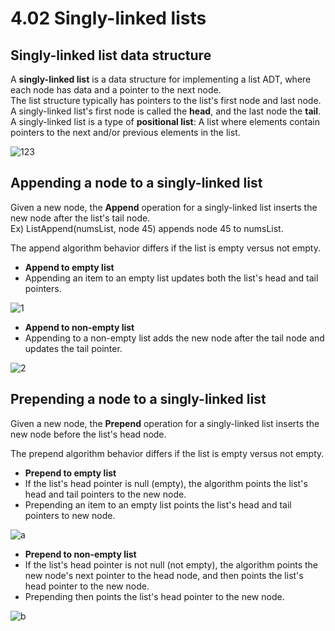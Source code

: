 # 4.02 Singly-linked lists

## Singly-linked list data structure
A **singly-linked list** is a data structure for implementing a list ADT, where each node has data and a pointer to the next node.   
The list structure typically has pointers to the list's first node and last node.   
A singly-linked list's first node is called the **head**, and the last node the **tail**.   
A singly-linked list is a type of **positional list**: A list where elements contain pointers to the next and/or previous elements in the list.   

![123](https://github.com/ijaejun1025/CIS223-Algorithms/assets/154036705/52619915-8395-4076-a076-0c5fe87b67c2)

## Appending a node to a singly-linked list
Given a new node, the **Append** operation for a singly-linked list inserts the new node after the list's tail node.   
Ex) ListAppend(numsList, node 45) appends node 45 to numsList.   

The append algorithm behavior differs if the list is empty versus not empty.   
* **Append to empty list**
* Appending an item to an empty list updates both the list's head and tail pointers.

![1](https://github.com/ijaejun1025/CIS223-Algorithms/assets/154036705/9ce15d0f-5e14-4231-b21a-1b36a2b2ed21)

* **Append to non-empty list** 
* Appending to a non-empty list adds the new node after the tail node and updates the tail pointer.

![2](https://github.com/ijaejun1025/CIS223-Algorithms/assets/154036705/77cd2ff7-c0b8-486f-8ccc-eca3d63208c1)

## Prepending a node to a singly-linked list
Given a new node, the **Prepend** operation for a singly-linked list inserts the new node before the list's head node.   

The prepend algorithm behavior differs if the list is empty versus not empty.   
* **Prepend to empty list**   
* If the list's head pointer is null (empty), the algorithm points the list's head and tail pointers to the new node.
* Prepending an item to an empty list points the list's head and tail pointers to new node.

![a](https://github.com/ijaejun1025/CIS223-Algorithms/assets/154036705/c93d9e01-359e-47cb-8589-c6e208e0c08a)

* **Prepend to non-empty list**   
* If the list's head pointer is not null (not empty), the algorithm points the new node's next pointer to the head node, and then points the list's head pointer to the new node.
* Prepending then points the list's head pointer to the new node.

![b](https://github.com/ijaejun1025/CIS223-Algorithms/assets/154036705/7776c7ce-7b2d-4694-9d32-dcb04b48cb5f)

